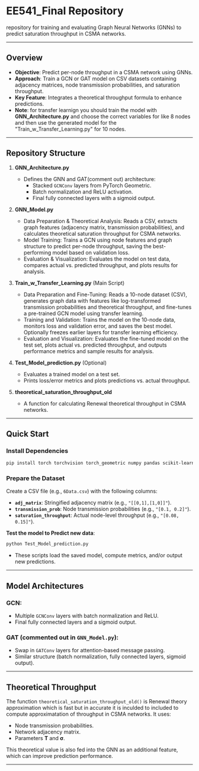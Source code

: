 # EE541_Final Repository
repository for training and evaluating Graph Neural Networks (GNNs) to predict saturation throughput in CSMA networks.

---

## Overview
- **Objective**: Predict per-node throughput in a CSMA network using GNNs.
- **Approach**: Train a GCN or GAT model on CSV datasets containing adjacency matrices, node transmission probabilities, and saturation throughput.
- **Key Feature**: Integrates a theoretical throughput formula to enhance predictions.
- **Note**: for transfer learnign you should train the model with **GNN_Architecture.py** and choose the correct variables for like 8 nodes and then use the generated model for the "Train_w_Transfer_Learning.py" for 10 nodes.
---

## Repository Structure

1. **GNN_Architecture.py**
   - Defines the GNN and GAT(comment out) architecture:
     - Stacked `GCNConv` layers from PyTorch Geometric.
     - Batch normalization and ReLU activation.
     - Final fully connected layers with a sigmoid output.

2. **GNN_Model.py**
   - Data Preparation & Theoretical Analysis: Reads a CSV, extracts graph features (adjacency matrix, transmission probabilities), and calculates theoretical saturation throughput for CSMA networks.
   - Model Training: Trains a GCN using node features and graph structure to predict per-node throughput, saving the best-performing model based on validation loss.
   - Evaluation & Visualization: Evaluates the model on test data, compares actual vs. predicted throughput, and plots results for analysis.

3. **Train_w_Transfer_Learning.py** (Main Script)
   - Data Preparation and Fine-Tuning: Reads a 10-node dataset (CSV), generates graph data with features like log-transformed transmission probabilities and theoretical throughput, and fine-tunes a pre-trained GCN model using transfer learning.
   - Training and Validation: Trains the model on the 10-node data, monitors loss and validation error, and saves the best model. Optionally freezes earlier layers for transfer learning efficiency.
   - Evaluation and Visualization: Evaluates the fine-tuned model on the test set, plots actual vs. predicted throughput, and outputs performance metrics and sample results for analysis.

4. **Test_Model_prediction.py** (Optional)
   - Evaluates a trained model on a test set.
   - Prints loss/error metrics and plots predictions vs. actual throughput.

5. **theoretical_saturation_throughput_old**
   - A function for calculating Renewal theoretical throughput in CSMA networks.

---

## Quick Start

### Install Dependencies
```bash
pip install torch torchvision torch_geometric numpy pandas scikit-learn matplotlib
```

### Prepare the Dataset
Create a CSV file (e.g., `6Data.csv`) with the following columns:
- **`adj_matrix`**: Stringified adjacency matrix (e.g., `"[[0,1],[1,0]]"`).
- **`transmission_prob`**: Node transmission probabilities (e.g., `"[0.1, 0.2]"`).
- **`saturation_throughput`**: Actual node-level throughput (e.g., `"[0.08, 0.15]"`).

**Test the model to Predict new data**:
```bash
python Test_Model_prediction.py
```
- These scripts load the saved model, compute metrics, and/or output new predictions.

---

## Model Architectures

### GCN:
- Multiple `GCNConv` layers with batch normalization and ReLU.
- Final fully connected layers and a sigmoid output.

### GAT (commented out in `GNN_Model.py`):
- Swap in `GATConv` layers for attention-based message passing.
- Similar structure (batch normalization, fully connected layers, sigmoid output).

---

## Theoretical Throughput
The function `theoretical_saturation_throughput_old()` is Renewal theory approximation which is fast but in accurate it is inculded to included to compute approximatation of throughput in CSMA networks. It uses:
- Node transmission probabilities.
- Network adjacency matrix.
- Parameters **T** and **σ**.

This theoretical value is also fed into the GNN as an additional feature, which can improve prediction performance.

---
